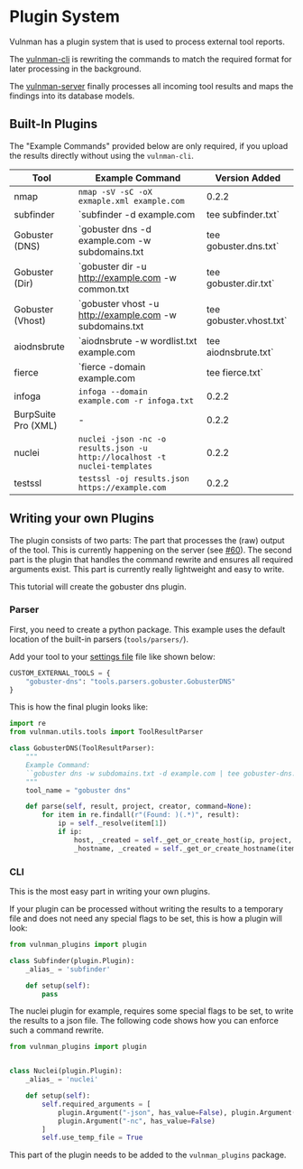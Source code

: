 # Plugin System
Vulnman has a plugin system that is used to process external tool reports.

The [vulnman-cli](https://github.com/vulnman/vulnman-cli) is rewriting the commands to match the required format for later processing in the background.

The [vulnman-server](https://github.com/vulnman/vulnman) finally processes all incoming tool results and maps the findings into its database models.


## Built-In Plugins
The "Example Commands" provided below are only required, if you upload the results directly without using the `vulnman-cli`.

| Tool | Example Command | Version Added |
| --- | ---| --- |
| nmap | `nmap -sV -sC -oX exmaple.xml example.com` | 0.2.2 |
| subfinder | `subfinder -d example.com | tee subfinder.txt` | 0.2.2 |
| Gobuster (DNS) | `gobuster dns -d example.com -w subdomains.txt | tee gobuster.dns.txt` | 0.2.2 |
| Gobuster (Dir) | `gobuster dir -u http://example.com -w common.txt | tee gobuster.dir.txt` | 0.2.2 |
| Gobuster (Vhost) | `gobuster vhost -u http://example.com -w subdomains.txt | tee gobuster.vhost.txt` | 0.2.2 |
| aiodnsbrute | `aiodnsbrute -w wordlist.txt example.com | tee aiodnsbrute.txt` | 0.2.2 |
| fierce | `fierce -domain example.com | tee fierce.txt` | 0.2.2 |
| infoga | `infoga --domain example.com -r infoga.txt` | 0.2.2 |
| BurpSuite Pro (XML) | - | 0.2.2 |
| nuclei | `nuclei -json -nc -o results.json -u http://localhost -t nuclei-templates` | 0.2.2 |
| testssl | `testssl -oj results.json https://example.com` | 0.2.2 |

## Writing your own Plugins
The plugin consists of two parts: 
The part that processes the (raw) output of the tool.
This is currently happening on the server (see [#60](https://github.com/vulnman/vulnman/issues/60)).
The second part is the plugin that handles the command rewrite and ensures all required arguments exist.
This part is currently really lightweight and easy to write.

This tutorial will create the gobuster dns plugin.

### Parser
First, you need to create a python package. This example uses the default location
of the built-in parsers (`tools/parsers/`).

Add your tool to your [settings file](../getting_started/configuration/index.md) file like shown below:

```python
CUSTOM_EXTERNAL_TOOLS = {
    "gobuster-dns": "tools.parsers.gobuster.GobusterDNS"
}
```

This is how the final plugin looks like:

```python
import re
from vulnman.utils.tools import ToolResultParser

class GobusterDNS(ToolResultParser):
    """
    Example Command:
    ``gobuster dns -w subdomains.txt -d example.com | tee gobuster-dns.txt``
    """
    tool_name = "gobuster dns"

    def parse(self, result, project, creator, command=None):
        for item in re.findall(r"(Found: )(.*)", result):
            ip = self._resolve(item[1])
            if ip:
                host, _created = self._get_or_create_host(ip, project, creator, command=command)
                _hostname, _created = self._get_or_create_hostname(item[1], host, project, creator, command=command)
```

### CLI
This is the most easy part in writing your own plugins.

If your plugin can be processed without writing the results to a temporary file and does not need any special flags to be set, this is how a plugin will look:

```python
from vulnman_plugins import plugin

class Subfinder(plugin.Plugin):
    _alias_ = 'subfinder'

    def setup(self):
        pass
```


The nuclei plugin for example, requires some special flags to be set, to write the results to a json file.
The following code shows how you can enforce such a command rewrite.

```python
from vulnman_plugins import plugin


class Nuclei(plugin.Plugin):
    _alias_ = 'nuclei'

    def setup(self):
        self.required_arguments = [
            plugin.Argument("-json", has_value=False), plugin.Argument("-o", is_filepath=True),
            plugin.Argument("-nc", has_value=False)
        ]
        self.use_temp_file = True
```

This part of the plugin needs to be added to the ``vulnman_plugins`` package.
